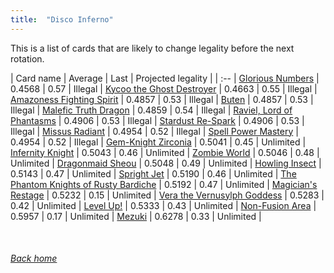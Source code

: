 ```yaml
---
title:  "Disco Inferno"
---
```


This is a list of cards that are likely to change legality before the next rotation.

| Card name | Average | Last | Projected legality |
| :-- |
[Glorious Numbers](https://db.ygoprodeck.com/card/?search=Glorious%20Numbers) | 0.4568 | 0.57 | Illegal |
[Kycoo the Ghost Destroyer](https://db.ygoprodeck.com/card/?search=Kycoo%20the%20Ghost%20Destroyer) | 0.4663 | 0.55 | Illegal |
[Amazoness Fighting Spirit](https://db.ygoprodeck.com/card/?search=Amazoness%20Fighting%20Spirit) | 0.4857 | 0.53 | Illegal |
[Buten](https://db.ygoprodeck.com/card/?search=Buten) | 0.4857 | 0.53 | Illegal |
[Malefic Truth Dragon](https://db.ygoprodeck.com/card/?search=Malefic%20Truth%20Dragon) | 0.4859 | 0.54 | Illegal |
[Raviel, Lord of Phantasms](https://db.ygoprodeck.com/card/?search=Raviel,%20Lord%20of%20Phantasms) | 0.4906 | 0.53 | Illegal |
[Stardust Re-Spark](https://db.ygoprodeck.com/card/?search=Stardust%20Re-Spark) | 0.4906 | 0.53 | Illegal |
[Missus Radiant](https://db.ygoprodeck.com/card/?search=Missus%20Radiant) | 0.4954 | 0.52 | Illegal |
[Spell Power Mastery](https://db.ygoprodeck.com/card/?search=Spell%20Power%20Mastery) | 0.4954 | 0.52 | Illegal |
[Gem-Knight Zirconia](https://db.ygoprodeck.com/card/?search=Gem-Knight%20Zirconia) | 0.5041 | 0.45 | Unlimited |
[Infernity Knight](https://db.ygoprodeck.com/card/?search=Infernity%20Knight) | 0.5043 | 0.46 | Unlimited |
[Zombie World](https://db.ygoprodeck.com/card/?search=Zombie%20World) | 0.5046 | 0.48 | Unlimited |
[Dragonmaid Sheou](https://db.ygoprodeck.com/card/?search=Dragonmaid%20Sheou) | 0.5048 | 0.49 | Unlimited |
[Howling Insect](https://db.ygoprodeck.com/card/?search=Howling%20Insect) | 0.5143 | 0.47 | Unlimited |
[Spright Jet](https://db.ygoprodeck.com/card/?search=Spright%20Jet) | 0.5190 | 0.46 | Unlimited |
[The Phantom Knights of Rusty Bardiche](https://db.ygoprodeck.com/card/?search=The%20Phantom%20Knights%20of%20Rusty%20Bardiche) | 0.5192 | 0.47 | Unlimited |
[Magician's Restage](https://db.ygoprodeck.com/card/?search=Magician's%20Restage) | 0.5232 | 0.15 | Unlimited |
[Vera the Vernusylph Goddess](https://db.ygoprodeck.com/card/?search=Vera%20the%20Vernusylph%20Goddess) | 0.5283 | 0.42 | Unlimited |
[Level Up!](https://db.ygoprodeck.com/card/?search=Level%20Up!) | 0.5333 | 0.43 | Unlimited |
[Non-Fusion Area](https://db.ygoprodeck.com/card/?search=Non-Fusion%20Area) | 0.5957 | 0.17 | Unlimited |
[Mezuki](https://db.ygoprodeck.com/card/?search=Mezuki) | 0.6278 | 0.33 | Unlimited |

<br>

###### [Back home](index)